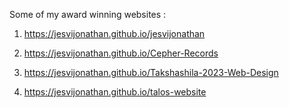 Some of my award winning websites :

1) https://jesvijonathan.github.io/jesvijonathan

2) https://jesvijonathan.github.io/Cepher-Records

3) https://jesvijonathan.github.io/Takshashila-2023-Web-Design

4) https://jesvijonathan.github.io/talos-website
